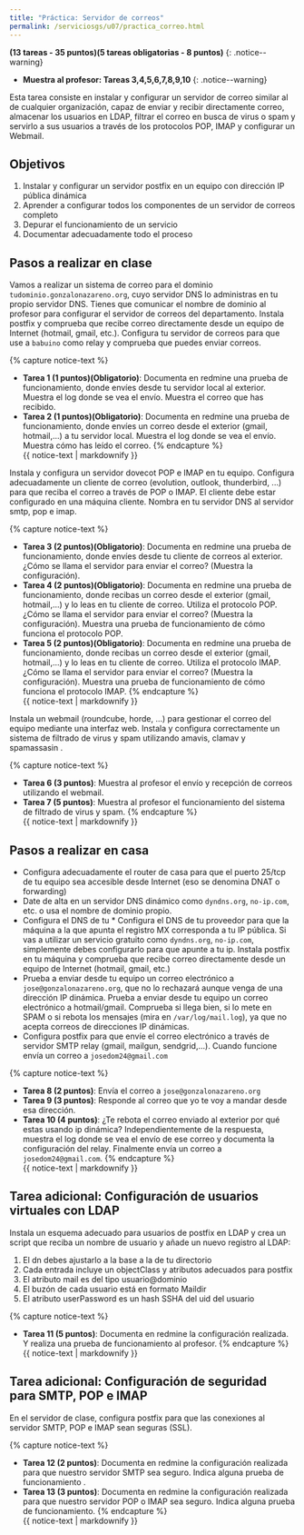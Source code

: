```yaml
---
title: "Práctica: Servidor de correos"
permalink: /serviciosgs/u07/practica_correo.html
---
```


**(13 tareas - 35 puntos)(5 tareas obligatorias - 8 puntos)**
{: .notice--warning}

* **Muestra al profesor: Tareas 3,4,5,6,7,8,9,10**
{: .notice--warning}

Esta tarea consiste en instalar y configurar un servidor de correo similar al de cualquier organización, capaz de enviar y recibir directamente correo, almacenar los usuarios en LDAP, filtrar el correo en busca de virus o spam y servirlo a sus usuarios a través de los protocolos POP, IMAP y configurar un Webmail.

## Objetivos

1. Instalar y configurar un servidor postfix en un equipo con dirección IP pública dinámica
2. Aprender a configurar todos los componentes de un servidor de correos completo
3. Depurar el funcionamiento de un servicio
4. Documentar adecuadamente todo el proceso

## Pasos a realizar en clase

Vamos a realizar un sistema de correo para el dominio `tudominio.gonzalonazareno.org`, cuyo servidor DNS lo administras en tu propio servidor DNS. Tienes que comunicar el nombre de dominio al profesor para configurar el servidor de correos del departamento. Instala postfix y comprueba que recibe correo directamente desde un equipo de Internet (hotmail, gmail, etc.). Configura tu servidor de correos para que use a `babuino` como relay y comprueba que puedes enviar correos.

{% capture notice-text %}
* **Tarea 1 (1 puntos)(Obligatorio)**: Documenta en redmine una prueba de funcionamiento, donde envíes desde tu servidor local al exterior. Muestra el log donde se vea el envío. Muestra el correo que has recibido.
* **Tarea 2 (1 puntos)(Obligatorio)**: Documenta en redmine una prueba de funcionamiento, donde envíes un correo desde el exterior (gmail, hotmail,...) a tu servidor local. Muestra el log donde se vea el envío. Muestra cómo has leído el correo.
{% endcapture %}<div class="notice--info">{{ notice-text | markdownify }}</div>

Instala y configura un servidor dovecot POP e IMAP en tu equipo. Configura adecuadamente un cliente de correo (evolution, outlook, thunderbird, ...) para que reciba el correo a través de POP o IMAP. El cliente debe estar configurado en una máquina cliente. Nombra en tu servidor DNS al servidor smtp, pop e imap.

{% capture notice-text %}
* **Tarea 3 (2 puntos)(Obligatorio)**: Documenta en redmine una prueba de funcionamiento, donde envíes desde tu cliente de correos al exterior. ¿Cómo se llama el servidor para enviar el correo? (Muestra la configuración).
* **Tarea 4 (2 puntos)(Obligatorio)**: Documenta en redmine una prueba de funcionamiento, donde recibas un correo desde el exterior (gmail, hotmail,...) y lo leas en tu cliente de correo. Utiliza el protocolo POP. ¿Cómo se llama el servidor para enviar el correo? (Muestra la configuración). Muestra una prueba de funcionamiento de cómo funciona el protocolo POP.
* **Tarea 5 (2 puntos)(Obligatorio)**: Documenta en redmine una prueba de funcionamiento, donde recibas un correo desde el exterior (gmail, hotmail,...) y lo leas  en tu cliente de correo. Utiliza el protocolo IMAP. ¿Cómo se llama el servidor para enviar el correo? (Muestra la configuración). Muestra una prueba de funcionamiento de cómo funciona el protocolo IMAP.
{% endcapture %}<div class="notice--info">{{ notice-text | markdownify }}</div>

Instala un webmail (roundcube, horde, ...) para gestionar el correo del equipo mediante una interfaz web. Instala y configura correctamente un sistema de filtrado de virus y spam utilizando amavis, clamav y spamassasin .

{% capture notice-text %}
* **Tarea 6 (3 puntos)**: Muestra al profesor el envío y recepción de correos utilizando el webmail.
* **Tarea 7 (5 puntos)**: Muestra al profesor el funcionamiento del sistema de filtrado de virus y spam.
{% endcapture %}<div class="notice--info">{{ notice-text | markdownify }}</div>

## Pasos a realizar en casa 

* Configura adecuadamente el router de casa para que el puerto 25/tcp de tu equipo sea accesible desde Internet (eso se denomina DNAT o  forwarding)
* Date de alta en un servidor DNS dinámico como `dyndns.org`, `no-ip.com`, etc. o usa el nombre de dominio propio.
* Configura el DNS  de tu * Configura el DNS de tu proveedor para que la máquina a la que apunta el registro MX corresponda a tu IP pública. Si vas a utilizar un servicio gratuito como `dyndns.org`, `no-ip.com`, simplemente debes configurarlo para que apunte a tu ip. Instala postfix en tu máquina y comprueba que recibe correo directamente desde un equipo de Internet (hotmail, gmail, etc.)
* Prueba a enviar desde tu equipo un correo electrónico a `jose@gonzalonazareno.org`, que no lo rechazará aunque venga de una dirección IP dinámica. Prueba a enviar desde tu equipo un correo electrónico a hotmail/gmail. Comprueba si llega bien, si lo mete en SPAM o si rebota los mensajes (mira en `/var/log/mail.log`), ya que no acepta correos de direcciones IP dinámicas.
* Configura postfix para que envíe el correo electrónico a través de servidor SMTP relay (gmail, mailgun, sendgrid,...). Cuando funcione envía un correo a `josedom24@gmail.com`

{% capture notice-text %}
* **Tarea 8 (2 puntos)**: Envía el correo a `jose@gonzalonazareno.org`
* **Tarea 9 (3 puntos)**: Responde al correo que yo te voy a mandar desde esa dirección.
* **Tarea 10 (4 puntos)**: ¿Te rebota el correo enviado al exterior por qué estas usando ip dinámica? Independientemente de la respuesta, muestra el log donde se vea el envío de ese correo y documenta la configuración del relay. Finalmente envía un correo a `josedom24@gmail.com`.
{% endcapture %}<div class="notice--info">{{ notice-text | markdownify }}</div>

## Tarea adicional: Configuración de usuarios virtuales con LDAP

Instala un esquema adecuado para usuarios de postfix en LDAP y crea un script que reciba un nombre de usuario y añade un nuevo registro al LDAP:

1. El dn debes ajustarlo a la base a la de tu directorio
2. Cada entrada incluye un objectClass y atributos adecuados para postfix
3. El atributo mail es del tipo usuario@dominio
4. El buzón de cada usuario está en formato Maildir
5. El atributo userPassword es un hash SSHA del uid del usuario

{% capture notice-text %}
* **Tarea 11 (5 puntos)**: Documenta en redmine la configuración realizada. Y realiza una prueba de funcionamiento al profesor.
{% endcapture %}<div class="notice--info">{{ notice-text | markdownify }}</div>

## Tarea adicional: Configuración de seguridad para SMTP, POP e IMAP

En el servidor de clase, configura postfix para que las conexiones al servidor SMTP, POP e IMAP sean seguras (SSL). 

{% capture notice-text %}
* **Tarea 12 (2 puntos)**: Documenta en redmine la configuración realizada para que nuestro servidor SMTP sea seguro. Indica alguna prueba de funcionamiento .
* **Tarea 13 (3 puntos)**: Documenta en redmine la configuración realizada para que nuestro servidor POP o IMAP sea seguro. Indica alguna prueba de funcionamiento.
{% endcapture %}<div class="notice--info">{{ notice-text | markdownify }}</div>
